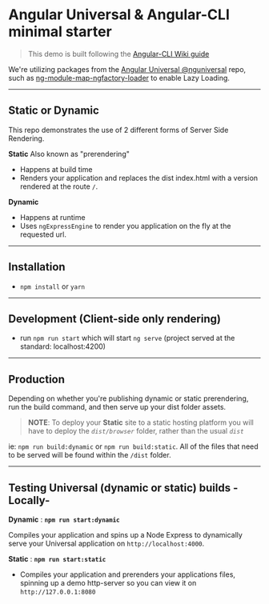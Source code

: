 # Angular Universal & Angular-CLI minimal starter

> This demo is built following the [Angular-CLI Wiki guide](https://github.com/angular/angular-cli/wiki/stories-universal-rendering)

We're utilizing packages from the [Angular Universal @nguniversal](https://github.com/angular/universal) repo, such as [ng-module-map-ngfactory-loader](https://github.com/angular/universal/tree/master/modules/module-map-ngfactory-loader) to enable Lazy Loading.

---

## Static or Dynamic
This repo demonstrates the use of 2 different forms of Server Side Rendering.

**Static** Also known as "prerendering"
* Happens at build time
* Renders your application and replaces the dist index.html with a version rendered at the route `/`.

**Dynamic**
* Happens at runtime
* Uses `ngExpressEngine` to render you application on the fly at the requested url.

---

## Installation
* `npm install` or `yarn`

---

## Development (Client-side only rendering)
* run `npm run start` which will start `ng serve` (project served at the standard: localhost:4200)

---

## Production 

Depending on whether you're publishing dynamic or static prerendering, run the build command, and then serve up your dist folder assets.

> **NOTE**: To deploy your **Static** site to a static hosting platform you will have to deploy the *`dist/browser`* folder, rather than the usual *`dist`*

ie: `npm run build:dynamic` or `npm run build:static`. All of the files that need to be served will be found within the `/dist` folder.



---

## Testing Universal (dynamic or static) builds -Locally-

**Dynamic** : **`npm run start:dynamic`**

Compiles your application and spins up a Node Express to dynamically serve your Universal application on `http://localhost:4000`.

**Static** : **`npm run start:static`**

- Compiles your application and prerenders your applications files, spinning up a demo http-server so you can view it on `http://127.0.0.1:8080`


